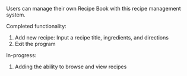 Users can manage their own Recipe Book with this recipe management system.

Completed functionality:

1. Add new recipe: Input a recipe title, ingredients, and directions
2. Exit the program

In-progress:

1. Adding the ability to browse and view recipes
